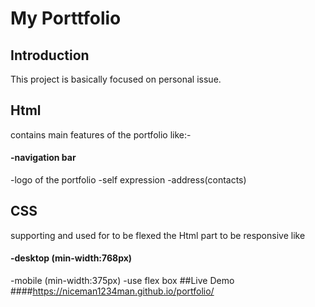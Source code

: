 # My Porttfolio

## Introduction

This project is basically focused on personal issue.

## Html

contains main features of the portfolio like:-
#### -navigation bar
-logo of the portfolio
-self expression
-address(contacts)

## CSS

supporting and used for to be flexed the Html part to be responsive like
#### -desktop (min-width:768px)
-mobile (min-width:375px)
-use flex box
##Live Demo
####https://niceman1234man.github.io/portfolio/
